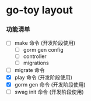 # go-toy layout

### 功能清单

- [ ] make 命令 (开发阶段使用)
  - [ ] gorm gen config
  - [ ] controller
  - [ ] migrations
- [ ] migrate 命令
- [x] play 命令 (开发阶段使用)
- [x] gorm gen 命令 (开发阶段使用)
- [ ] swag init 命令 (开发阶段使用)
